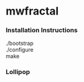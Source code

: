 mwfractal
=========

### Installation Instructions
./bootstrap  
./configure  
make 

### Lollipop 
